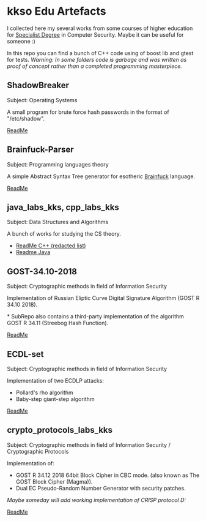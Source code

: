 # kkso Edu Artefacts

I collected here my several works from some courses of higher education for [Specialist Degree](https://studyinrussia.ru/en/study-in-russia/info/levels-of-education/#:~:text=Master%27s%20Degree%20course.-,Specialist%20Degree,-Unlike%20Bachelor%27s%20Degrees) in Computer Security. Maybe it can be useful for someone :)

In this repo you can find a bunch of C++ code using of boost lib and gtest for tests. *Warning: In some folders code is garbage and was written as proof of concept rather than a completed programming masterpiece.*

## ShadowBreaker

Subject: Operating Systems

A small program for brute force hash passwords in the format of "/etc/shadow".

[ReadMe](ShadowBreaker/README.md)

## Brainfuck-Parser

Subject: Programming languages theory

A simple Abstract Syntax Tree generator for esotheric [Brainfuck](https://ru.wikipedia.org/wiki/Brainfuck) language.

[ReadMe](Brainfuck-Parser/README.md)

## java_labs_kks, cpp_labs_kks

Subject: Data Structures and Algorithms

A bunch of works for studying the CS theory.

- [ReadMe C++ (redacted list)](cpp_labs_kks/README.md)
- [Readme Java](java_labs_kks/README.md)

## GOST-34.10-2018

Subject: Cryptographic methods in field of Information Security

Implementation of Russian Eliptic Curve Digital Signature Algorithm (GOST R 34.10 2018).

\* SubRepo also contains a third-party implementation of the algorithm GOST R 34.11 (Streebog Hash Function).

[ReadMe](GOST-34.10-2018/)

## ECDL-set

Subject: Cryptographic methods in field of Information Security

Implementation of two ECDLP attacks:
- Pollard's rho algorithm
- Baby-step giant-step algorithm

[ReadMe](ECDL-set/README.md)

## crypto_protocols_labs_kks

Subject: Cryptographic methods in field of Information Security / Cryptographic Protocols

Implementation of:
- GOST R 34.12 2018 64bit Block Cipher in CBC mode. (also known as The GOST Block Cipher (Magma)).
- Dual EC Pseudo-Random Number Generator with security patches.

*Maybe someday will add working implementation of CRISP protocol D:*

[ReadMe](crypto_protocols_labs_kks/README.md)